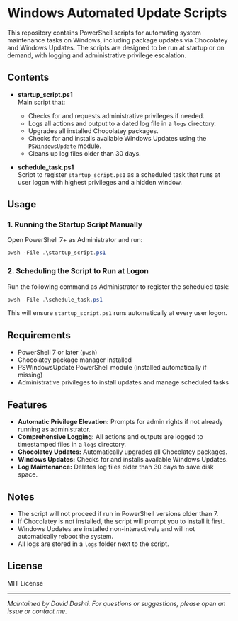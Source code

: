 # Windows Automated Update Scripts

This repository contains PowerShell scripts for automating system maintenance tasks on Windows, including package updates via Chocolatey and Windows Updates. The scripts are designed to be run at startup or on demand, with logging and administrative privilege escalation.

## Contents

- **startup_script.ps1**  
  Main script that:

  - Checks for and requests administrative privileges if needed.
  - Logs all actions and output to a dated log file in a `logs` directory.
  - Upgrades all installed Chocolatey packages.
  - Checks for and installs available Windows Updates using the `PSWindowsUpdate` module.
  - Cleans up log files older than 30 days.

- **schedule_task.ps1**  
  Script to register `startup_script.ps1` as a scheduled task that runs at user logon with highest privileges and a hidden window.

## Usage

### 1. Running the Startup Script Manually

Open PowerShell 7+ as Administrator and run:

```powershell
pwsh -File .\startup_script.ps1
```

### 2. Scheduling the Script to Run at Logon

Run the following command as Administrator to register the scheduled task:

```powershell
pwsh -File .\schedule_task.ps1
```

This will ensure `startup_script.ps1` runs automatically at every user logon.

## Requirements

- PowerShell 7 or later (`pwsh`)
- Chocolatey package manager installed
- PSWindowsUpdate PowerShell module (installed automatically if missing)
- Administrative privileges to install updates and manage scheduled tasks

## Features

- **Automatic Privilege Elevation:** Prompts for admin rights if not already running as administrator.
- **Comprehensive Logging:** All actions and outputs are logged to timestamped files in a `logs` directory.
- **Chocolatey Updates:** Automatically upgrades all Chocolatey packages.
- **Windows Updates:** Checks for and installs available Windows Updates.
- **Log Maintenance:** Deletes log files older than 30 days to save disk space.

## Notes

- The script will not proceed if run in PowerShell versions older than 7.
- If Chocolatey is not installed, the script will prompt you to install it first.
- Windows Updates are installed non-interactively and will not automatically reboot the system.
- All logs are stored in a `logs` folder next to the script.

## License

MIT License

---

_Maintained by David Dashti. For questions or suggestions, please open an issue or contact me._
